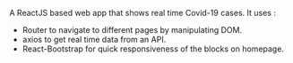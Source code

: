 A ReactJS based web app that shows real time Covid-19 cases.
It uses :
- Router to navigate to different pages by manipulating DOM.
- axios to get real time data from an API.
- React-Bootstrap for quick responsiveness of the blocks on homepage.
